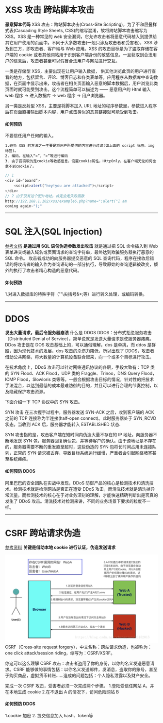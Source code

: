 # XSS 攻击 跨站脚本攻击

**恶意脚本代码**
XSS 攻击：跨站脚本攻击(Cross-Site Scripting)，为了不和层叠样式表(Cascading Style Sheets, CSS)的缩写混淆，故将跨站脚本攻击缩写为 XSS。XSS 是一种常见的 web 安全漏洞，它允许攻击者将恶意代码植入到提供给其它用户使用的页面中。不同于大多数攻击(一般只涉及攻击者和受害者)，XSS 涉及到三方，即攻击者、客户端与 Web 应用。XSS 的攻击目标是为了盗取存储在客户端的 cookie 或者其他网站用于识别客户端身份的敏感信息。一旦获取到合法用户的信息后，攻击者甚至可以假冒合法用户与网站进行交互。

一类是存储型 XSS，主要出现在让用户输入数据， 供其他浏览此页的用户进行查看的地方，包括留言、评论、博客日志和各类表单等。应用程序从数据库中查询数据，在页面中显示出来，攻击者在相关页面输入恶意的脚本数据后，用户浏览此类页面时就可能受到攻击。这个流程简单可以描述为 —— 恶意用户的 Html 输入 web 程序 -> 进入数据库 -> web 程序 -> 用户浏览器。

另一类是反射型 XSS，主要是将脚本加入 URL 地址的程序参数里，参数进入程序后在页面直接输出脚本内容，用户点击类似的恶意链接就可能受到攻击。

#### 如何预防

不要信任用户任何的输入。

    1.避免 XSS 的方法之一主要是将用户所提供的内容进行过滤(如上面的 script 标签、img 标签)。
    2. 编码。在输入“<”、“>”等进行编码
    3. 由于要窃取的是cookie等敏感信息，设置cookie属性，HttpOnly，在客户端无论如何也拿不到cookie了。

```js
// 1
<div id=”board”>
    <script>alert("hey!you are attacked")</script>
</div>
// 2 由于没有这个图片地址。肯定会走失败函数
http://192.168.1.102/xss/example6.php?name=";alert("I am
coming again~");"
```

---

# SQL 注入(SQL Injection)

[参考文档](https://blog.csdn.net/yue510/article/details/92431748)
**是通过用 SQL 语句伪造参数发出攻击**
就是通过把 SQL 命令插入到 Web 表单递交或输入域名或页面请求的查询字符串，最终达到欺骗服务器执行恶意的 SQL 命令。
攻击者成功的向服务器提交恶意的 SQL 查询代码，程序在接收后错误的将攻击者的输入作为查询语句的一部分执行，导致原始的查询逻辑被改变，额外的执行了攻击者精心构造的恶意代码。

#### 如何预防

1.对进入数据库的特殊字符（'"\尖括号&\*;等）进行转义处理，或编码转换。

---

# DDOS

**发出大量请求，最后令服务器崩溃**
什么是 DDOS
DDOS：分布式拒绝服务攻击（Distributed Denial of Service），简单说就是发送大量请求是使服务器瘫痪。DDos 攻击是在 DOS 攻击基础上的，可以通俗理解，dos 是单挑，而 ddos 是群殴，因为现代技术的发展，dos 攻击的杀伤力降低，所以出现了 DDOS，攻击者借助公共网络，将大数量的计算机设备联合起来，向一个或多个目标进行攻击。

在技术角度上，DDoS 攻击可以针对网络通讯协议的各层，手段大致有：TCP 类的 SYN Flood、ACK Flood，UDP 类的 Fraggle、Trinoo，DNS Query Flood，ICMP Flood，Slowloris 类等等。一般会根据攻击目标的情况，针对性的把技术手法混合，以达到最低的成本最难防御的目的，并且可以进行合理的节奏控制，以及隐藏保护攻击资源。

下面介绍一下 TCP 协议中的 SYN 攻击。

SYN 攻击
在三次握手过程中，服务器发送 SYN-ACK 之后，收到客户端的 ACK 之前的 TCP 连接称为半连接(half-open connect)。此时服务器处于 SYN_RCVD 状态。当收到 ACK 后，服务器才能转入 ESTABLISHED 状态.

SYN 攻击指的是，攻击客户端在短时间内伪造大量不存在的 IP 地址，向服务器不断地发送 SYN 包，服务器回复确认包，并等待客户的确认。由于源地址是不存在的，服务器需要不断的重发直至超时，这些伪造的 SYN 包将长时间占用未连接队列，正常的 SYN 请求被丢弃，导致目标系统运行缓慢，严重者会引起网络堵塞甚至系统瘫痪。

#### 如何预防 DDOS

阿里巴巴的安全团队在实战中发现，DDoS 防御产品的核心是检测技术和清洗技术。检测技术就是检测网站是否正在遭受 DDoS 攻击，而清洗技术就是清洗掉异常流量。而检测技术的核心在于对业务深刻的理解，才能快速精确判断出是否真的发生了 DDoS 攻击。清洗技术对检测来讲，不同的业务场景下要求的粒度不一样。


---

# CSRF 跨站请求伪造

[参考资料](https://www.cnblogs.com/hyddd/archive/2009/04/09/1432744.html)
**关键是借助本地 cookie 进行认证，伪造发送请求**

![csrf](../images/csrf.jpg)
CSRF（Cross-site request forgery），中文名称：跨站请求伪造，也被称为：one click attack/session riding，缩写为：CSRF/XSRF。

你这可以这么理解 CSRF 攻击：攻击者盗用了你的身份，以你的名义发送恶意请求。CSRF 能够做的事情包括：以你名义发送邮件，发消息，盗取你的账号，甚至于购买商品，虚拟货币转账......造成的问题包括：个人隐私泄露以及财产安全。

完成一次 CSRF 攻击，受害者必须一次完成两个步骤。 1.登陆受信任网站 A，并在本地生成 cookie 2.在不退出 A 的情况下，访问危险网站 B

#### 如何预防 DDOS

1.cookie 加密
2. 提交信息加入 hash、token等

